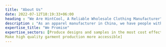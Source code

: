 ```yaml
---
title: "About Us"
date: 2022-07-12T18:19:33+06:00
heading : "We Are HintCool, A Reliable Wholesale Clothing Manufacturer"
description : "As an apparel manufacturer in China, we have people with great experience in the fashion industry who are committed to helping our clients get great fashion apparel with ease."
expertise_title: "We Promise"
expertise_sectors: [Produce designs and samples in the most cost effective manner], [Support growing brands and emerging designers], [
Make high quality garment production more accessible]
---
```


